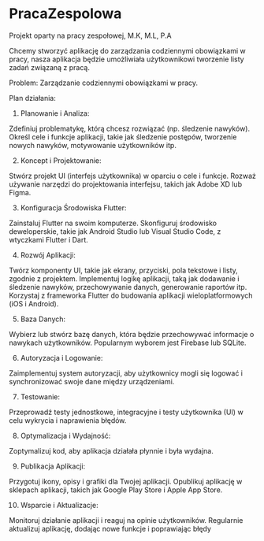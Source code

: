 # PracaZespolowa
Projekt oparty na pracy zespołowej, M.K, M.L, P.A


Chcemy stworzyć aplikację do zarządzania codziennymi obowiązkami w pracy, nasza aplikacja będzie umożliwiała użytkownikowi tworzenie listy zadań związaną z pracą.

Problem: Zarządzanie codziennymi obowiązkami w pracy.

Plan działania:
1. Planowanie i Analiza:

Zdefiniuj problematykę, którą chcesz rozwiązać (np. śledzenie nawyków).
Określ cele i funkcje aplikacji, takie jak śledzenie postępów, tworzenie nowych nawyków, motywowanie użytkowników itp.

2. Koncept i Projektowanie:

Stwórz projekt UI (interfejs użytkownika) w oparciu o cele i funkcje.
Rozważ używanie narzędzi do projektowania interfejsu, takich jak Adobe XD lub Figma.

3. Konfiguracja Środowiska Flutter:

Zainstaluj Flutter na swoim komputerze.
Skonfiguruj środowisko deweloperskie, takie jak Android Studio lub Visual Studio Code, z wtyczkami Flutter i Dart.

4. Rozwój Aplikacji:

Twórz komponenty UI, takie jak ekrany, przyciski, pola tekstowe i listy, zgodnie z projektem.
Implementuj logikę aplikacji, taką jak dodawanie i śledzenie nawyków, przechowywanie danych, generowanie raportów itp.
Korzystaj z frameworka Flutter do budowania aplikacji wieloplatformowych (iOS i Android).

5. Baza Danych:

Wybierz lub stwórz bazę danych, która będzie przechowywać informacje o nawykach użytkowników. Popularnym wyborem jest Firebase lub SQLite.

6. Autoryzacja i Logowanie:

Zaimplementuj system autoryzacji, aby użytkownicy mogli się logować i synchronizować swoje dane między urządzeniami.

7. Testowanie:

Przeprowadź testy jednostkowe, integracyjne i testy użytkownika (UI) w celu wykrycia i naprawienia błędów.

8. Optymalizacja i Wydajność:

Zoptymalizuj kod, aby aplikacja działała płynnie i była wydajna.

9. Publikacja Aplikacji:

Przygotuj ikony, opisy i grafiki dla Twojej aplikacji.
Opublikuj aplikację w sklepach aplikacji, takich jak Google Play Store i Apple App Store.

10. Wsparcie i Aktualizacje:

Monitoruj działanie aplikacji i reaguj na opinie użytkowników.
Regularnie aktualizuj aplikację, dodając nowe funkcje i poprawiając błędy
